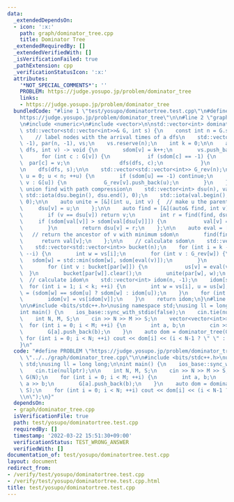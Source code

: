 ```yaml
---
data:
  _extendedDependsOn:
  - icon: ':x:'
    path: graph/dominator_tree.cpp
    title: Dominator Tree
  _extendedRequiredBy: []
  _extendedVerifiedWith: []
  _isVerificationFailed: true
  _pathExtension: cpp
  _verificationStatusIcon: ':x:'
  attributes:
    '*NOT_SPECIAL_COMMENTS*': ''
    PROBLEM: https://judge.yosupo.jp/problem/dominator_tree
    links:
    - https://judge.yosupo.jp/problem/dominator_tree
  bundledCode: "#line 1 \"test/yosupo/dominatortree.test.cpp\"\n#define PROBLEM \"\
    https://judge.yosupo.jp/problem/dominator_tree\"\n\n#line 2 \"graph/dominator_tree.cpp\"\
    \n#include <numeric>\n#include <vector>\n\nstd::vector<int> dominator_tree(const\
    \ std::vector<std::vector<int>>& G, int s) {\n    const int n = G.size();\n\n\
    \    // label nodes with the arrival times of a dfs\n    std::vector<int> sdom(n,\
    \ -1), par(n, -1), vs;\n    vs.reserve(n);\n    int k = 0;\n\n    auto dfs = [&](auto&\
    \ dfs, int v) -> void {\n        sdom[v] = k++;\n        vs.push_back(v);\n  \
    \      for (int c : G[v]) {\n            if (sdom[c] == -1) {\n              \
    \  par[c] = v;\n                dfs(dfs, c);\n            }\n        }\n    };\n\
    \n    dfs(dfs, s);\n\n    std::vector<std::vector<int>> G_rev(n);\n    for (int\
    \ u = 0; u < n; ++u) {\n        if (sdom[u] == -1) continue;\n        for (int\
    \ v : G[u]) {\n            G_rev[v].push_back(u);\n        }\n    }\n\n    //\
    \ union find with path compression\n    std::vector<int> dsu(n), val(n);\n   \
    \ std::iota(dsu.begin(), dsu.end(), 0);\n    std::iota(val.begin(), val.end(),\
    \ 0);\n\n    auto unite = [&](int u, int v) {  // make u the parent of v\n   \
    \     dsu[v] = u;\n    };\n\n    auto find = [&](auto& find, int v) -> int {\n\
    \        if (v == dsu[v]) return v;\n        int r = find(find, dsu[v]);\n   \
    \     if (sdom[val[v]] > sdom[val[dsu[v]]]) {\n            val[v] = val[dsu[v]];\n\
    \        }\n        return dsu[v] = r;\n    };\n\n    auto eval = [&](int v) {\
    \   // return the ancestor of v with minimum sdom\n        find(find, v);\n  \
    \      return val[v];\n    };\n\n    // calculate sdom\n    std::vector<int> us(n);\n\
    \    std::vector<std::vector<int>> bucket(n);\n    for (int i = k - 1; i > 0;\
    \ --i) {\n        int w = vs[i];\n        for (int v : G_rev[w]) {\n         \
    \   sdom[w] = std::min(sdom[w], sdom[eval(v)]);\n        }\n        bucket[vs[sdom[w]]].push_back(w);\n\
    \        for (int v : bucket[par[w]]) {\n            us[v] = eval(v);\n      \
    \  }\n        bucket[par[w]].clear();\n        unite(par[w], w);\n    }\n\n  \
    \  // calculate idom\n    std::vector<int> idom(n, -1);\n    idom[s] = s;\n  \
    \  for (int i = 1; i < k; ++i) {\n        int w = vs[i], u = us[w];\n        idom[w]\
    \ = (sdom[w] == sdom[u] ? sdom[w] : idom[u]);\n    }\n    for (int v : vs) {\n\
    \        idom[v] = vs[idom[v]];\n    }\n    return idom;\n}\n#line 4 \"test/yosupo/dominatortree.test.cpp\"\
    \n\n#include <bits/stdc++.h>\nusing namespace std;\nusing ll = long long;\n\n\
    int main() {\n    ios_base::sync_with_stdio(false);\n    cin.tie(nullptr);\n\n\
    \    int N, M, S;\n    cin >> N >> M >> S;\n    vector<vector<int>> G(N);\n  \
    \  for (int i = 0; i < M; ++i) {\n        int a, b;\n        cin >> a >> b;\n\
    \        G[a].push_back(b);\n    }\n    auto dom = dominator_tree(G, S);\n   \
    \ for (int i = 0; i < N; ++i) cout << dom[i] << (i < N-1 ? \" \" : \"\\n\");\n\
    }\n"
  code: "#define PROBLEM \"https://judge.yosupo.jp/problem/dominator_tree\"\n\n#include\
    \ \"../../graph/dominator_tree.cpp\"\n\n#include <bits/stdc++.h>\nusing namespace\
    \ std;\nusing ll = long long;\n\nint main() {\n    ios_base::sync_with_stdio(false);\n\
    \    cin.tie(nullptr);\n\n    int N, M, S;\n    cin >> N >> M >> S;\n    vector<vector<int>>\
    \ G(N);\n    for (int i = 0; i < M; ++i) {\n        int a, b;\n        cin >>\
    \ a >> b;\n        G[a].push_back(b);\n    }\n    auto dom = dominator_tree(G,\
    \ S);\n    for (int i = 0; i < N; ++i) cout << dom[i] << (i < N-1 ? \" \" : \"\
    \\n\");\n}"
  dependsOn:
  - graph/dominator_tree.cpp
  isVerificationFile: true
  path: test/yosupo/dominatortree.test.cpp
  requiredBy: []
  timestamp: '2022-03-22 15:51:30+09:00'
  verificationStatus: TEST_WRONG_ANSWER
  verifiedWith: []
documentation_of: test/yosupo/dominatortree.test.cpp
layout: document
redirect_from:
- /verify/test/yosupo/dominatortree.test.cpp
- /verify/test/yosupo/dominatortree.test.cpp.html
title: test/yosupo/dominatortree.test.cpp
---
```

